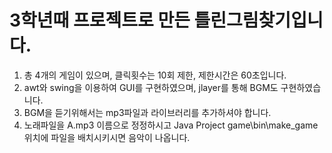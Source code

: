 3학년때 프로젝트로 만든 틀린그림찾기입니다.
===

1. 총 4개의 게임이 있으며, 클릭횟수는 10회 제한, 제한시간은 60초입니다.
2. awt와 swing을 이용하여 GUI를 구현하였으며, jlayer를 통해 BGM도 구현하였습니다.
3. BGM을 듣기위해서는 mp3파일과 라이브러리를 추가하셔야 합니다.
4. 노래파일을 A.mp3 이름으로 정정하시고 Java Project game\bin\make_game 위치에 파일을 배치시키시면 음악이 나옵니다.
